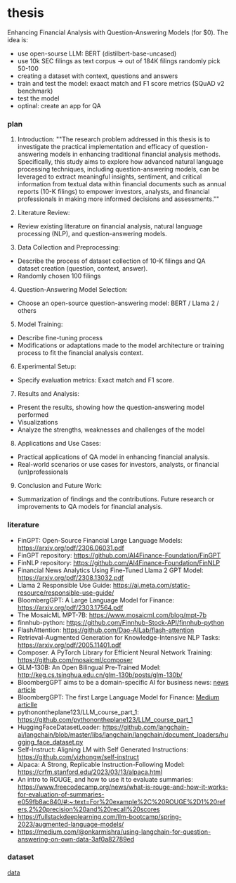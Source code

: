 # thesis
Enhancing Financial Analysis with Question-Answering Models (for $0). The idea is:
* use open-sourse LLM: BERT (distilbert-base-uncased)
* use 10k SEC filings as text corpus -> out of 184K filings randomly pick 50-100
* creating a dataset with context, questions and answers
* train and test the model: exaact match and F1 score metrics (SQuAD v2 benchmark)
* test the model
* optinal: create an app for QA


### plan
1. Introduction:
  ""The research problem addressed in this thesis is to investigate the practical implementation and efficacy of question-answering models in enhancing traditional financial analysis methods. Specifically, this study aims to explore how advanced natural language processing techniques, including question-answering models, can be leveraged to extract meaningful insights, sentiment, and critical information from textual data within financial documents such as annual reports (10-K filings) to empower investors, analysts, and financial professionals in making more informed decisions and assessments.""

2. Literature Review:
* Review existing literature on financial analysis, natural language processing (NLP), and question-answering models.

3. Data Collection and Preprocessing:
* Describe the process of dataset collection of 10-K filings and QA dataset creation (question, context, answer).
* Randomly chosen 100 filings

4. Question-Answering Model Selection:
* Choose an open-source question-answering model: BERT / Llama 2 / others

5. Model Training:
* Describe fine-tuning process
* Modifications or adaptations made to the model architecture or training process to fit the financial analysis context.

6. Experimental Setup:
* Specify evaluation metrics: Exact match and F1 score.

7. Results and Analysis:
* Present the results, showing how the question-answering model performed
* Visualizations
* Analyze the strengths, weaknesses and challenges of the model

8. Applications and Use Cases:
* Practical applications of QA model in enhancing financial analysis.
* Real-world scenarios or use cases for investors, analysts, or financial (un)professionals

9. Conclusion and Future Work:
* Summarization of findings and the contributions. Future research or improvements to QA models for financial analysis.


### literature
* FinGPT: Open-Source Financial Large Language Models: https://arxiv.org/pdf/2306.06031.pdf
* FinGPT repository: https://github.com/AI4Finance-Foundation/FinGPT
* FinNLP repository: https://github.com/AI4Finance-Foundation/FinNLP
* Financial News Analytics Using Fine-Tuned Llama 2 GPT Model: https://arxiv.org/pdf/2308.13032.pdf
* Llama 2 Responsible Use Guide: https://ai.meta.com/static-resource/responsible-use-guide/
* BloombergGPT: A Large Language Model for Finance: https://arxiv.org/pdf/2303.17564.pdf
* The MosaicML MPT-7B: https://www.mosaicml.com/blog/mpt-7b
* finnhub-python: https://github.com/Finnhub-Stock-API/finnhub-python
* FlashAttention: https://github.com/Dao-AILab/flash-attention
* Retrieval-Augmented Generation for Knowledge-Intensive NLP Tasks: https://arxiv.org/pdf/2005.11401.pdf
* Composer. A PyTorch Library for Efficient Neural Network Training: https://github.com/mosaicml/composer
* GLM-130B: An Open Bilingual Pre-Trained Model: http://keg.cs.tsinghua.edu.cn/glm-130b/posts/glm-130b/
* BloombergGPT aims to be a domain-specific AI for business news: [news article](https://www.niemanlab.org/2023/04/what-if-chatgpt-was-trained-on-decades-of-financial-news-and-data-bloomberggpt-aims-to-be-a-domain-specific-ai-for-business-news/)
* BloombergGPT: The first Large Language Model for Finance: [Medium articlle](https://medium.com/codex/bloomberggpt-the-first-large-language-model-for-finance-61cc92075075)
* pythonontheplane123/LLM_course_part_1: https://github.com/pythonontheplane123/LLM_course_part_1
* HuggingFaceDatasetLoader: https://github.com/langchain-ai/langchain/blob/master/libs/langchain/langchain/document_loaders/hugging_face_dataset.py
* Self-Instruct: Aligning LM with Self Generated Instructions: https://github.com/yizhongw/self-instruct
* Alpaca: A Strong, Replicable Instruction-Following Model: https://crfm.stanford.edu/2023/03/13/alpaca.html
* An intro to ROUGE, and how to use it to evaluate summaries: https://www.freecodecamp.org/news/what-is-rouge-and-how-it-works-for-evaluation-of-summaries-e059fb8ac840/#:~:text=For%20example%2C%20ROUGE%2D1%20refers,2%20precision%20and%20recall%20scores
* https://fullstackdeeplearning.com/llm-bootcamp/spring-2023/augmented-language-models/
* https://medium.com/@onkarmishra/using-langchain-for-question-answering-on-own-data-3af0a82789ed

### dataset
[data](data)
